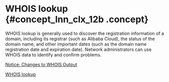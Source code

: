 # WHOIS lookup {#concept_lnn_clx_12b .concept}

WHOIS lookup is generally used to discover the registration information of a domain, including its registrar \(such as Alibaba Cloud\), the status of the domain name, and other important dates \(such as the domain name registration date and expiration date\). Network administrators can use WHOIS data to identify and confirm problems.

[Notice: Changes to WHOIS Output](https://www.alibabacloud.com/notice/yuming05251?spm=a2c63.p38356.a3.2.15631accfITUQv)

[WHOIS lookup](https://www.alibabacloud.com/whois)

